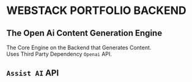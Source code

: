 # WEBSTACK PORTFOLIO BACKEND

## The Open Ai Content Generation Engine
The Core Engine on the Backend that Generates Content.<br>
Uses Third Party Dependency `Openai` API.<br>

## `Assist AI` API
